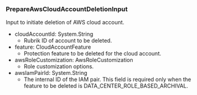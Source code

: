 ### PrepareAwsCloudAccountDeletionInput
Input to initiate deletion of AWS cloud account.

- cloudAccountId: System.String
  - Rubrik ID of account to be deleted.
- feature: CloudAccountFeature
  - Protection feature to be deleted for the cloud account.
- awsRoleCustomization: AwsRoleCustomization
  - Role customization options.
- awsIamPairId: System.String
  - The internal ID of the IAM pair. This field is required only when the feature to be deleted is DATA_CENTER_ROLE_BASED_ARCHIVAL.
